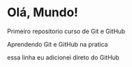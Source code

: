 # Olá, Mundo!
 
 Primeiro repositorio curso de Git e GitHub

Aprendendo Git e GitHub na pratica

essa linha eu adicionei direto do GitHub

